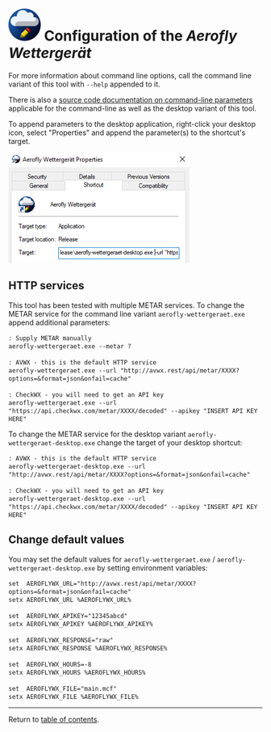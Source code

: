 ![](./favicon-64x64.png) Configuration of the <i>Aerofly Wettergerät</i>
=======================================================================

For more information about command line options, call the command line variant of this tool with `--help` appended to it. 

There is also a [source code documentation on command-line parameters](https://github.com/fboes/aerofly-wettergeraet/blob/master/src/WettergeraetLib/Argumentor.cpp#L20) applicable for the command-line as well as the desktop variant of this tool.

To append parameters to the desktop application, right-click your desktop icon, select "Properties" and append the parameter(s) to the shortcut's target.

![](modify-shortcut.png)

HTTP services
-------------

This tool has been tested with multiple METAR services. To change the METAR service for the command line variant `aerofly-wettergeraet.exe` append additional parameters:

```batch
: Supply METAR manually
aerofly-wettergeraet.exe --metar ?

: AVWX - this is the default HTTP service
aerofly-wettergeraet.exe --url "http://avwx.rest/api/metar/XXXX?options=&format=json&onfail=cache"

: CheckWX - you will need to get an API key
aerofly-wettergeraet.exe --url "https://api.checkwx.com/metar/XXXX/decoded" --apikey "INSERT API KEY HERE"
```

To change the METAR service for the desktop variant `aerofly-wettergeraet-desktop.exe` change the target of your desktop shortcut:

```batch
: AVWX - this is the default HTTP service
aerofly-wettergeraet-desktop.exe --url "http://avwx.rest/api/metar/XXXX?options=&format=json&onfail=cache"

: CheckWX - you will need to get an API key
aerofly-wettergeraet-desktop.exe --url "https://api.checkwx.com/metar/XXXX/decoded" --apikey "INSERT API KEY HERE"
```
Change default values
---------------------

You may set the default values for `aerofly-wettergeraet.exe` / `aerofly-wettergeraet-desktop.exe` by setting environment variables:

```batch
set  AEROFLYWX_URL="http://avwx.rest/api/metar/XXXX?options=&format=json&onfail=cache"
setx AEROFLYWX_URL %AEROFLYWX_URL%

set  AEROFLYWX_APIKEY="12345abcd"
setx AEROFLYWX_APIKEY %AEROFLYWX_APIKEY%

set  AEROFLYWX_RESPONSE="raw"
setx AEROFLYWX_RESPONSE %AEROFLYWX_RESPONSE%

set  AEROFLYWX_HOURS=-8
setx AEROFLYWX_HOURS %AEROFLYWX_HOURS%

set  AEROFLYWX_FILE="main.mcf"
setx AEROFLYWX_FILE %AEROFLYWX_FILE%
```

---

Return to [table of contents](README.md).
